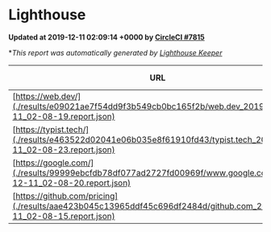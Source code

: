 
# Lighthouse

**Updated at 2019-12-11 02:09:14 +0000 by [CircleCI #7815](https://circleci.com/gh/ItinerisLtd/lighthouse-keeper-example/7815)**

**This report was automatically generated by [Lighthouse Keeper](https://github.com/itinerisltd/lighthouse-keeper)*

| URL | Performance | Accessibility | Best Practices | SEO | PWA | Updated At |
| --- | --- | --- | --- | --- | --- | --- |
| [https://web.dev/](./results/e09021ae7f54dd9f3b549cb0bc165f2b/web.dev_2019-12-11_02-08-19.report.json) | 0.96 | 0.9 | 1 | 1 | 0.93 | 2019-12-11T02:08:19.048Z |
| [https://typist.tech/](./results/e463522d02041e06b035e8f61910fd43/typist.tech_2019-12-11_02-08-23.report.json) | 0.98 | 0.92 | 0.79 | 1 | 0.59 | 2019-12-11T02:08:23.426Z |
| [https://google.com/](./results/99999ebcfdb78df077ad2727fd00969f/www.google.com_2019-12-11_02-08-20.report.json) | 0.92 | 0.86 | 0.93 | 0.83 | 0.56 | 2019-12-11T02:08:20.762Z |
| [https://github.com/pricing](./results/aae423b045c13965ddf45c696df2484d/github.com_2019-12-11_02-08-15.report.json) | 0.84 | 0.93 | 0.93 | 0.9 | 0.56 | 2019-12-11T02:08:15.224Z |

